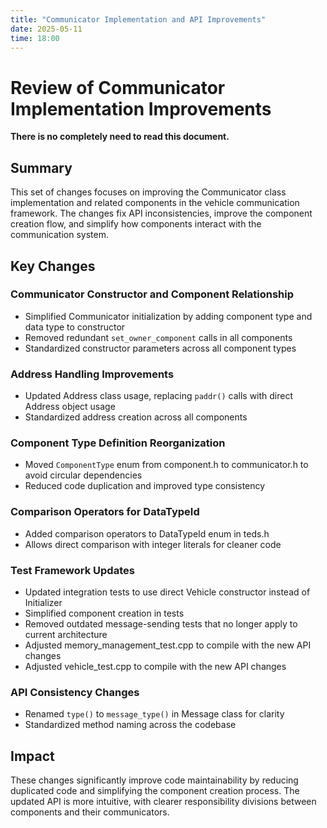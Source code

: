 ```yaml
---
title: "Communicator Implementation and API Improvements"
date: 2025-05-11
time: 18:00
---
```


# Review of Communicator Implementation Improvements

**There is no completely need to read this document.**

## Summary
This set of changes focuses on improving the Communicator class implementation and related components in the vehicle communication framework. The changes fix API inconsistencies, improve the component creation flow, and simplify how components interact with the communication system.

## Key Changes

### Communicator Constructor and Component Relationship
- Simplified Communicator initialization by adding component type and data type to constructor
- Removed redundant `set_owner_component` calls in all components
- Standardized constructor parameters across all component types

### Address Handling Improvements
- Updated Address class usage, replacing `paddr()` calls with direct Address object usage
- Standardized address creation across all components

### Component Type Definition Reorganization
- Moved `ComponentType` enum from component.h to communicator.h to avoid circular dependencies
- Reduced code duplication and improved type consistency

### Comparison Operators for DataTypeId
- Added comparison operators to DataTypeId enum in teds.h
- Allows direct comparison with integer literals for cleaner code

### Test Framework Updates
- Updated integration tests to use direct Vehicle constructor instead of Initializer
- Simplified component creation in tests
- Removed outdated message-sending tests that no longer apply to current architecture
- Adjusted memory_management_test.cpp to compile with the new API changes
- Adjusted vehicle_test.cpp to compile with the new API changes

### API Consistency Changes
- Renamed `type()` to `message_type()` in Message class for clarity
- Standardized method naming across the codebase

## Impact
These changes significantly improve code maintainability by reducing duplicated code and simplifying the component creation process. The updated API is more intuitive, with clearer responsibility divisions between components and their communicators.


